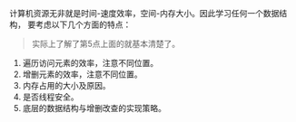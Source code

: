 


计算机资源无非就是时间-速度效率，空间-内存大小。因此学习任何一个数据结构，
要考虑以下几个方面的特点：
> 实际上了解了第5点上面的就基本清楚了。
1. 遍历访问元素的效率，注意不同位置。
2. 增删元素的效率，注意不同位置。
3. 内存占用的大小及原因。
4. 是否线程安全。
5. 底层的数据结构与增删改查的实现策略。

